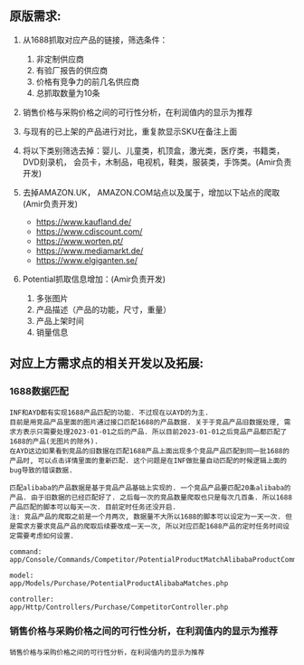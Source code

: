 ## 原版需求:
1. 从1688抓取对应产品的链接，筛选条件：
    1. 非定制供应商
    2. 有验厂报告的供应商
    3. 价格有竞争力的前几名供应商
    4. 总抓取数量为10条

2. 销售价格与采购价格之间的可行性分析，在利润值内的显示为推荐

3. 与现有的已上架的产品进行对比，重复款显示SKU在备注上面

4. 将以下类别筛选去掉：婴儿、儿童类，机顶盒，激光类，医疗类，书籍类， DVD刻录机， 会员卡，木制品，电视机，鞋类，服装类，手饰类。(Amir负责开发)

5. 去掉AMAZON.UK， AMAZON.COM站点以及属于，增加以下站点的爬取 (Amir负责开发)
    - https://www.kaufland.de/
    - https://www.cdiscount.com/
    - https://www.worten.pt/
    - https://www.mediamarkt.de/
    - https://www.elgiganten.se/

6. Potential抓取信息增加：(Amir负责开发)
    1. 多张图片
    2. 产品描述（产品的功能，尺寸，重量）
    3. 产品上架时间
    4. 销量信息


## 对应上方需求点的相关开发以及拓展:
### 1688数据匹配
```
INF和AYD都有实现1688产品匹配的功能. 不过现在以AYD的为主. 
目前是用竞品产品里面的图片通过接口匹配1688的产品数据. 关于于竞品产品旧数据处理, 需求方表示只需要处理2023-01-01之后的产品. 所以目前2023-01-01之后竞品产品都匹配了1688的产品(无图片的除外). 
在AYD这边如果看到竞品的旧数据在匹配1688产品上面出现多个竞品产品匹配到同一批1688的产品时, 可以点击详情里面的重新匹配. 这个问题是在INF做批量自动匹配的时候逻辑上面的bug导致的错误数据. 

匹配alibaba的产品数据是基于竞品产品基础上实现的. 一个竞品产品要匹配20条alibaba的产品. 由于旧数据的已经匹配好了. 之后每一次的竞品数量爬取也只是每次几百条. 所以1688产品匹配的脚本可以每天一次. 目前定时任务还没开启.
注: 竞品产品的爬取之前是一个月两次, 数据量不大所以1688的脚本可以设定为一天一次. 但是需求方要求竞品产品的爬取后续要改成一天一次, 所以对应匹配1688产品的定时任务时间设定需要考虑如何设置.

command:
app/Console/Commands/Competitor/PotentialProductMatchAlibabaProductCommand.php

model:
app/Models/Purchase/PotentialProductAlibabaMatches.php

controller:
app/Http/Controllers/Purchase/CompetitorController.php
```

### 销售价格与采购价格之间的可行性分析，在利润值内的显示为推荐
```
销售价格与采购价格之间的可行性分析，在利润值内的显示为推荐
```
